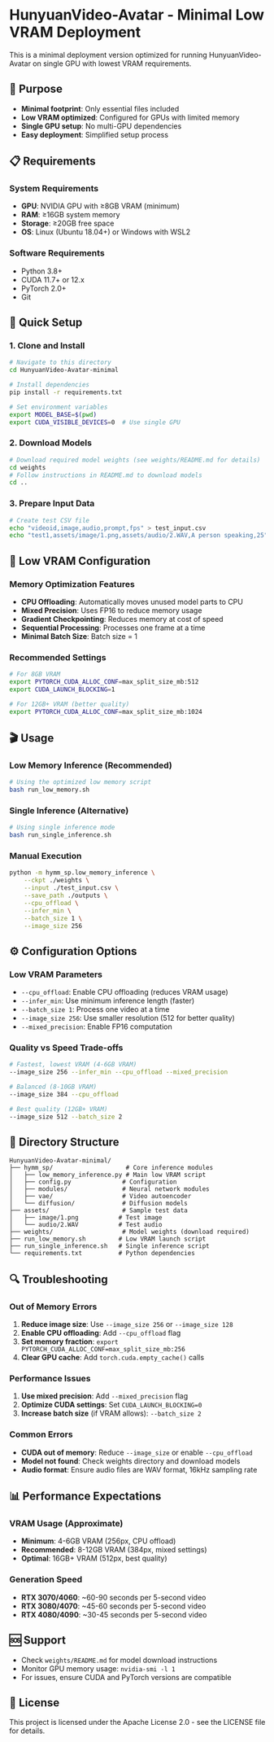 # HunyuanVideo-Avatar - Minimal Low VRAM Deployment

This is a minimal deployment version optimized for running HunyuanVideo-Avatar on single GPU with lowest VRAM requirements.

## 🎯 Purpose
- **Minimal footprint**: Only essential files included
- **Low VRAM optimized**: Configured for GPUs with limited memory
- **Single GPU setup**: No multi-GPU dependencies
- **Easy deployment**: Simplified setup process

## 📋 Requirements

### System Requirements
- **GPU**: NVIDIA GPU with ≥8GB VRAM (minimum)
- **RAM**: ≥16GB system memory
- **Storage**: ≥20GB free space
- **OS**: Linux (Ubuntu 18.04+) or Windows with WSL2

### Software Requirements
- Python 3.8+
- CUDA 11.7+ or 12.x
- PyTorch 2.0+
- Git

## 🚀 Quick Setup

### 1. Clone and Install
```bash
# Navigate to this directory
cd HunyuanVideo-Avatar-minimal

# Install dependencies
pip install -r requirements.txt

# Set environment variables
export MODEL_BASE=$(pwd)
export CUDA_VISIBLE_DEVICES=0  # Use single GPU
```

### 2. Download Models
```bash
# Download required model weights (see weights/README.md for details)
cd weights
# Follow instructions in README.md to download models
cd ..
```

### 3. Prepare Input Data
```bash
# Create test CSV file
echo "videoid,image,audio,prompt,fps" > test_input.csv
echo "test1,assets/image/1.png,assets/audio/2.WAV,A person speaking,25" >> test_input.csv
```

## 🔧 Low VRAM Configuration

### Memory Optimization Features
- **CPU Offloading**: Automatically moves unused model parts to CPU
- **Mixed Precision**: Uses FP16 to reduce memory usage
- **Gradient Checkpointing**: Reduces memory at cost of speed
- **Sequential Processing**: Processes one frame at a time
- **Minimal Batch Size**: Batch size = 1

### Recommended Settings
```bash
# For 8GB VRAM
export PYTORCH_CUDA_ALLOC_CONF=max_split_size_mb:512
export CUDA_LAUNCH_BLOCKING=1

# For 12GB+ VRAM (better quality)
export PYTORCH_CUDA_ALLOC_CONF=max_split_size_mb:1024
```

## 🎬 Usage

### Low Memory Inference (Recommended)
```bash
# Using the optimized low memory script
bash run_low_memory.sh
```

### Single Inference (Alternative)
```bash
# Using single inference mode
bash run_single_inference.sh
```

### Manual Execution
```bash
python -m hymm_sp.low_memory_inference \
    --ckpt ./weights \
    --input ./test_input.csv \
    --save_path ./outputs \
    --cpu_offload \
    --infer_min \
    --batch_size 1 \
    --image_size 256
```

## ⚙️ Configuration Options

### Low VRAM Parameters
- `--cpu_offload`: Enable CPU offloading (reduces VRAM usage)
- `--infer_min`: Use minimum inference length (faster)
- `--batch_size 1`: Process one video at a time
- `--image_size 256`: Use smaller resolution (512 for better quality)
- `--mixed_precision`: Enable FP16 computation

### Quality vs Speed Trade-offs
```bash
# Fastest, lowest VRAM (4-6GB VRAM)
--image_size 256 --infer_min --cpu_offload --mixed_precision

# Balanced (8-10GB VRAM)
--image_size 384 --cpu_offload

# Best quality (12GB+ VRAM)
--image_size 512 --batch_size 2
```

## 📁 Directory Structure
```
HunyuanVideo-Avatar-minimal/
├── hymm_sp/                    # Core inference modules
│   ├── low_memory_inference.py # Main low VRAM script
│   ├── config.py              # Configuration
│   ├── modules/               # Neural network modules
│   ├── vae/                   # Video autoencoder
│   └── diffusion/             # Diffusion models
├── assets/                    # Sample test data
│   ├── image/1.png           # Test image
│   └── audio/2.WAV           # Test audio
├── weights/                   # Model weights (download required)
├── run_low_memory.sh         # Low VRAM launch script
├── run_single_inference.sh   # Single inference script
└── requirements.txt          # Python dependencies
```

## 🔍 Troubleshooting

### Out of Memory Errors
1. **Reduce image size**: Use `--image_size 256` or `--image_size 128`
2. **Enable CPU offloading**: Add `--cpu_offload` flag
3. **Set memory fraction**: `export PYTORCH_CUDA_ALLOC_CONF=max_split_size_mb:256`
4. **Clear GPU cache**: Add `torch.cuda.empty_cache()` calls

### Performance Issues
1. **Use mixed precision**: Add `--mixed_precision` flag
2. **Optimize CUDA settings**: Set `CUDA_LAUNCH_BLOCKING=0`
3. **Increase batch size** (if VRAM allows): `--batch_size 2`

### Common Errors
- **CUDA out of memory**: Reduce `--image_size` or enable `--cpu_offload`
- **Model not found**: Check weights directory and download models
- **Audio format**: Ensure audio files are WAV format, 16kHz sampling rate

## 📊 Performance Expectations

### VRAM Usage (Approximate)
- **Minimum**: 4-6GB VRAM (256px, CPU offload)
- **Recommended**: 8-12GB VRAM (384px, mixed settings)
- **Optimal**: 16GB+ VRAM (512px, best quality)

### Generation Speed
- **RTX 3070/4060**: ~60-90 seconds per 5-second video
- **RTX 3080/4070**: ~45-60 seconds per 5-second video  
- **RTX 4080/4090**: ~30-45 seconds per 5-second video

## 🆘 Support
- Check `weights/README.md` for model download instructions
- Monitor GPU memory usage: `nvidia-smi -l 1`
- For issues, ensure CUDA and PyTorch versions are compatible

## 📄 License
This project is licensed under the Apache License 2.0 - see the LICENSE file for details. 